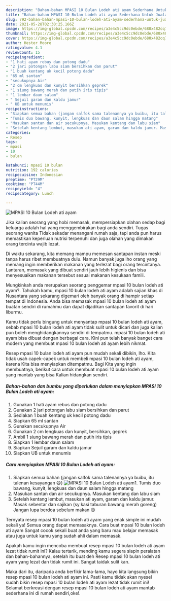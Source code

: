 ```yaml
---
description: "Bahan-bahan MPASI 10 Bulan Lodeh ati ayam Sederhana Untuk Jualan"
title: "Bahan-bahan MPASI 10 Bulan Lodeh ati ayam Sederhana Untuk Jualan"
slug: 792-bahan-bahan-mpasi-10-bulan-lodeh-ati-ayam-sederhana-untuk-jualan
date: 2021-05-28T02:30:25.166Z
image: https://img-global.cpcdn.com/recipes/a3e4c5cc9dc0ebde/680x482cq70/mpasi-10-bulan-lodeh-ati-ayam-foto-resep-utama.jpg
thumbnail: https://img-global.cpcdn.com/recipes/a3e4c5cc9dc0ebde/680x482cq70/mpasi-10-bulan-lodeh-ati-ayam-foto-resep-utama.jpg
cover: https://img-global.cpcdn.com/recipes/a3e4c5cc9dc0ebde/680x482cq70/mpasi-10-bulan-lodeh-ati-ayam-foto-resep-utama.jpg
author: Hester Moore
ratingvalue: 4.1
reviewcount: 15
recipeingredient:
- "1 hati ayam rebus dan potong dadu"
- "2 jari potongan labu siam bersihkan dan parut"
- "1 buah kentang uk kecil potong dadu"
- "65 ml santan"
- "secukupnya Air"
- "2 cm lengkuas dan kunyit bersihkan geprek"
- "1 siung bawang merah dan putih iris tipis"
- "1 lembar daun salam"
- " Sejuil garam dan kaldu jamur"
- " UB untuk menumis"
recipeinstructions:
- "Siapkan semua bahan (jangan salfok sama talenannya ya buibu, itu talenan kesayangan 😆)"
- "Tumis duo bawang, kunyit, lengkuas dan daun salam hingga matang"
- "Masukan santan dan air secukupnya. Masukan kentang dan labu siam"
- "Setelah kentang lembut, masukan ati ayam, garam dan kaldu jamur. Masak sebentar dan sajikan (sy kasi taburan bawang merah goreng) Jangan lupa berdoa sebelum makan 😊"
categories:
- Resep
tags:
- mpasi
- 10
- bulan

katakunci: mpasi 10 bulan 
nutrition: 192 calories
recipecuisine: Indonesian
preptime: "PT29M"
cooktime: "PT44M"
recipeyield: "4"
recipecategory: Lunch

---
```



![MPASI 10 Bulan Lodeh ati ayam](https://img-global.cpcdn.com/recipes/a3e4c5cc9dc0ebde/680x482cq70/mpasi-10-bulan-lodeh-ati-ayam-foto-resep-utama.jpg)

Jika kalian seorang yang hobi memasak, mempersiapkan olahan sedap bagi keluarga adalah hal yang menggembirakan bagi anda sendiri. Tugas seorang  wanita Tidak sekadar menangani rumah saja, tapi anda pun harus memastikan keperluan nutrisi terpenuhi dan juga olahan yang dimakan orang tercinta wajib lezat.

Di waktu  sekarang, kita memang mampu memesan santapan instan meski tanpa harus ribet membuatnya dulu. Namun banyak juga lho orang yang memang ingin memberikan makanan yang terlezat bagi orang tercintanya. Lantaran, memasak yang dibuat sendiri jauh lebih higienis dan bisa menyesuaikan makanan tersebut sesuai makanan kesukaan famili. 



Mungkinkah anda merupakan seorang penggemar mpasi 10 bulan lodeh ati ayam?. Tahukah kamu, mpasi 10 bulan lodeh ati ayam adalah sajian khas di Nusantara yang sekarang digemari oleh banyak orang di hampir setiap tempat di Indonesia. Anda bisa memasak mpasi 10 bulan lodeh ati ayam buatan sendiri di rumahmu dan dapat dijadikan santapan favorit di hari liburmu.

Kamu tidak perlu bingung untuk menyantap mpasi 10 bulan lodeh ati ayam, sebab mpasi 10 bulan lodeh ati ayam tidak sulit untuk dicari dan juga kalian pun boleh menghidangkannya sendiri di tempatmu. mpasi 10 bulan lodeh ati ayam bisa dibuat dengan berbagai cara. Kini pun telah banyak banget cara modern yang membuat mpasi 10 bulan lodeh ati ayam lebih nikmat.

Resep mpasi 10 bulan lodeh ati ayam pun mudah sekali dibikin, lho. Kita tidak usah capek-capek untuk membeli mpasi 10 bulan lodeh ati ayam, karena Kita bisa menyiapkan ditempatmu. Bagi Kita yang ingin membuatnya, berikut cara untuk membuat mpasi 10 bulan lodeh ati ayam yang mantab yang bisa Kalian hidangkan sendiri.

<!--inarticleads1-->

##### Bahan-bahan dan bumbu yang diperlukan dalam menyiapkan MPASI 10 Bulan Lodeh ati ayam:

1. Gunakan 1 hati ayam rebus dan potong dadu
1. Gunakan 2 jari potongan labu siam bersihkan dan parut
1. Sediakan 1 buah kentang uk kecil potong dadu
1. Siapkan 65 ml santan
1. Gunakan secukupnya Air
1. Gunakan 2 cm lengkuas dan kunyit, bersihkan, geprek
1. Ambil 1 siung bawang merah dan putih iris tipis
1. Siapkan 1 lembar daun salam
1. Siapkan  Sejuil garam dan kaldu jamur
1. Siapkan  UB untuk menumis




<!--inarticleads2-->

##### Cara menyiapkan MPASI 10 Bulan Lodeh ati ayam:

1. Siapkan semua bahan (jangan salfok sama talenannya ya buibu, itu talenan kesayangan 😆)
<img src="https://img-global.cpcdn.com/steps/d8c1581fe941eaaf/160x128cq70/mpasi-10-bulan-lodeh-ati-ayam-langkah-memasak-1-foto.jpg" alt="MPASI 10 Bulan Lodeh ati ayam">1. Tumis duo bawang, kunyit, lengkuas dan daun salam hingga matang
1. Masukan santan dan air secukupnya. Masukan kentang dan labu siam
1. Setelah kentang lembut, masukan ati ayam, garam dan kaldu jamur. Masak sebentar dan sajikan (sy kasi taburan bawang merah goreng) Jangan lupa berdoa sebelum makan 😊




Ternyata resep mpasi 10 bulan lodeh ati ayam yang enak simple ini mudah sekali ya! Semua orang dapat memasaknya. Cara buat mpasi 10 bulan lodeh ati ayam Sangat cocok sekali buat anda yang baru mau belajar memasak atau juga untuk kamu yang sudah ahli dalam memasak.

Apakah kamu ingin mencoba membuat resep mpasi 10 bulan lodeh ati ayam lezat tidak rumit ini? Kalau tertarik, mending kamu segera siapin peralatan dan bahan-bahannya, setelah itu buat deh Resep mpasi 10 bulan lodeh ati ayam yang lezat dan tidak rumit ini. Sangat taidak sulit kan. 

Maka dari itu, daripada anda berfikir lama-lama, hayo kita langsung bikin resep mpasi 10 bulan lodeh ati ayam ini. Pasti kamu tiidak akan nyesel sudah bikin resep mpasi 10 bulan lodeh ati ayam lezat tidak rumit ini! Selamat berkreasi dengan resep mpasi 10 bulan lodeh ati ayam mantab sederhana ini di rumah sendiri,oke!.

